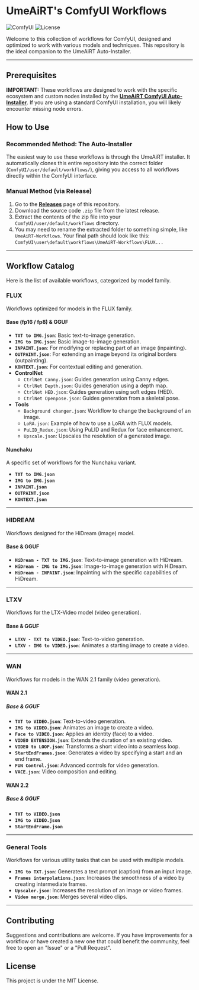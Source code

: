 # UmeAiRT's ComfyUI Workflows

![ComfyUI](https://img.shields.io/badge/ComfyUI-Workflow%20Collection-orange.svg)
![License](https://img.shields.io/badge/License-MIT-green.svg)

Welcome to this collection of workflows for ComfyUI, designed and optimized to work with various models and techniques. This repository is the ideal companion to the UmeAiRT Auto-Installer.

---

## Prerequisites

**IMPORTANT:** These workflows are designed to work with the specific ecosystem and custom nodes installed by the **[UmeAiRT ComfyUI Auto-Installer](https://github.com/UmeAiRT/ComfyUI-Auto_installer)**. If you are using a standard ComfyUI installation, you will likely encounter missing node errors.

## How to Use

### Recommended Method: The Auto-Installer
The easiest way to use these workflows is through the UmeAiRT installer. It automatically clones this entire repository into the correct folder (`ComfyUI/user/default/workflows/`), giving you access to all workflows directly within the ComfyUI interface.

### Manual Method (via Release)
1.  Go to the [**Releases**](https://github.com/UmeAiRT/ComfyUI-Workflows/releases) page of this repository.
2.  Download the source code `.zip` file from the latest release.
3.  Extract the contents of the zip file into your `ComfyUI/user/default/workflows` directory.
4.  You may need to rename the extracted folder to something simple, like `UmeAiRT-Workflows`. Your final path should look like this: `ComfyUI\user\default\workflows\UmeAiRT-Workflows\FLUX...`

---

## Workflow Catalog

Here is the list of available workflows, categorized by model family.

### FLUX
Workflows optimized for models in the FLUX family.

#### Base (fp16 / fp8) & GGUF
* **`TXT to IMG.json`**: Basic text-to-image generation.
* **`IMG to IMG.json`**: Basic image-to-image generation.
* **`INPAINT.json`**: For modifying or replacing part of an image (inpainting).
* **`OUTPAINT.json`**: For extending an image beyond its original borders (outpainting).
* **`KONTEXT.json`**: For contextual editing and generation.
* **ControlNet**
    * `CtrlNet Canny.json`: Guides generation using Canny edges.
    * `CtrlNet Depth.json`: Guides generation using a depth map.
    * `CtrlNet HED.json`: Guides generation using soft edges (HED).
    * `CtrlNet Openpose.json`: Guides generation from a skeletal pose.
* **Tools**
    * `Background changer.json`: Workflow to change the background of an image.
    * `LoRA.json`: Example of how to use a LoRA with FLUX models.
    * `PuLID_Redux.json`: Using PuLID and Redux for face enhancement.
    * `Upscale.json`: Upscales the resolution of a generated image.

#### Nunchaku
A specific set of workflows for the Nunchaku variant.
* **`TXT to IMG.json`**
* **`IMG to IMG.json`**
* **`INPAINT.json`**
* **`OUTPAINT.json`**
* **`KONTEXT.json`**

---

### HIDREAM
Workflows designed for the HiDream (image) model.

#### Base & GGUF
* **`HiDream - TXT to IMG.json`**: Text-to-image generation with HiDream.
* **`HiDream - IMG to IMG.json`**: Image-to-image generation with HiDream.
* **`HiDream - INPAINT.json`**: Inpainting with the specific capabilities of HiDream.

---

### LTXV
Workflows for the LTX-Video model (video generation).

#### Base & GGUF
* **`LTXV - TXT to VIDEO.json`**: Text-to-video generation.
* **`LTXV - IMG to VIDEO.json`**: Animates a starting image to create a video.

---

### WAN
Workflows for models in the WAN 2.1 family (video generation).

#### WAN 2.1

##### Base & GGUF
* **`TXT to VIDEO.json`**: Text-to-video generation.
* **`IMG to VIDEO.json`**: Animates an image to create a video.
* **`Face to VIDEO.json`**: Applies an identity (face) to a video.
* **`VIDEO EXTENSION.json`**: Extends the duration of an existing video.
* **`VIDEO to LOOP.json`**: Transforms a short video into a seamless loop.
* **`StartEndFrames.json`**: Generates a video by specifying a start and an end frame.
* **`FUN Control.json`**: Advanced controls for video generation.
* **`VACE.json`**: Video composition and editing.

#### WAN 2.2

##### Base & GGUF
* **`TXT to VIDEO.json`**
* **`IMG to VIDEO.json`**
* **`StartEndFrame.json`**

---

### General Tools
Workflows for various utility tasks that can be used with multiple models.

* **`IMG to TXT.json`**: Generates a text prompt (caption) from an input image.
* **`Frames interpolations.json`**: Increases the smoothness of a video by creating intermediate frames.
* **`Upscaler.json`**: Increases the resolution of an image or video frames.
* **`Video merge.json`**: Merges several video clips.

---

## Contributing

Suggestions and contributions are welcome. If you have improvements for a workflow or have created a new one that could benefit the community, feel free to open an "Issue" or a "Pull Request".

## License

This project is under the MIT License.
